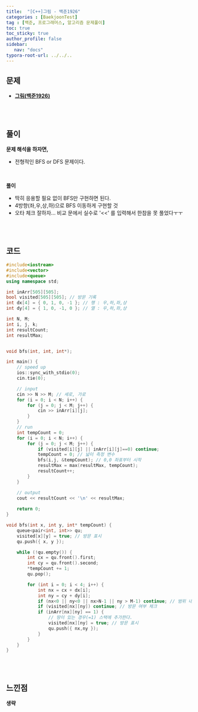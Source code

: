 ```yaml
---
title:  "[C++]그림 - 백준1926"
categories : [BaekjoonTest]
tag : [백준, 프로그래머스, 알고리즘 문제풀이]
toc: true
toc_sticky: true
author_profile: false
sidebar:
   nav: "docs"
typora-root-url: ../../..
---
```




## 문제

* **[그림(백준1926)](https://www.acmicpc.net/problem/1926)**

<br><br>

## 풀이

**문제 해석을 하자면,**

* 전형적인 BFS or DFS 문제이다.


<br>

**풀이**

* 딱히 응용할 필요 없이 BFS만 구현하면 된다.
* 4방향(좌,우,상,하)으로 BFS 이동하게 구현할 것
* 오타 체크 잘하자... 비교 문에서 실수로 '<<' 를 입력해서 한참을 못 풀었다ㅜㅜ


<br><br>

## 코드

```c++
#include<iostream>
#include<vector>
#include<queue>
using namespace std;

int inArr[505][505];
bool visited[505][505]; // 방문 기록
int dx[4] = { 0, 1, 0, -1 }; // 행 : 우,하,좌,상
int dy[4] = { 1, 0, -1, 0 }; // 열 : 우,하,좌,상

int N, M;
int i, j, k;
int resultCount;
int resultMax;


void bfs(int, int, int*);

int main() {
	// speed up
	ios::sync_with_stdio(0);
	cin.tie(0);

	// input
	cin >> N >> M; // 세로, 가로
	for (i = 0; i < N; i++) {
		for (j = 0; j < M; j++) {
			cin >> inArr[i][j];
		}
	}
	// run
	int tempCount = 0;
	for (i = 0; i < N; i++) {
		for (j = 0; j < M; j++) {
			if (visited[i][j] || inArr[i][j]==0) continue;
			tempCount = 0; // 넓이 측정 변수
			bfs(i,j, &tempCount); // 0,0 좌표부터 시작
			resultMax = max(resultMax, tempCount);
			resultCount++;
		}
	}

	// output
	cout << resultCount << '\n' << resultMax;
	
	return 0;
}

void bfs(int x, int y, int* tempCount) {
	queue<pair<int, int>> qu;
	visited[x][y] = true; // 방문 표시
	qu.push({ x, y });

	while (!qu.empty()) {
		int cx = qu.front().first;
		int cy = qu.front().second;
		*tempCount += 1;
		qu.pop();

		for (int i = 0; i < 4; i++) {
			int nx = cx + dx[i];
			int ny = cy + dy[i];
			if (nx<0 || ny<0 || nx>N-1 || ny > M-1) continue; // 범위 내 체크
			if (visited[nx][ny]) continue; // 방문 여부 체크
			if (inArr[nx][ny] == 1) {
				// 땅이 있는 경우(=1) 스택에 추가한다.
				visited[nx][ny] = true; // 방문 표시
				qu.push({ nx,ny });
			}
		}
	}
}
```

<br><br>

## 느낀점

**생략**

